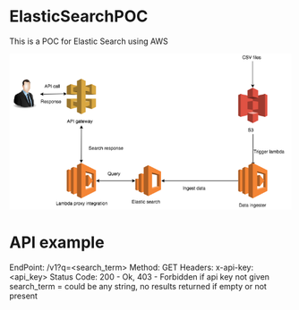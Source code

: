 # ElasticSearchPOC
This is a POC for Elastic Search using AWS 

![Screenshot](Pers.png)


# API example

EndPoint: /v1?q=<search_term>
Method: GET
Headers: x-api-key: <api_key>
Status Code: 200 - Ok, 403 - Forbidden if api key not given
search_term = could be any string, no results returned if empty or not present

